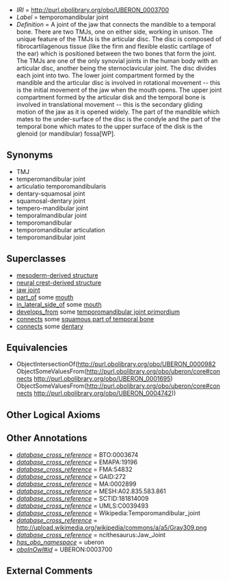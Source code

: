  * *IRI* = http://purl.obolibrary.org/obo/UBERON_0003700
 * *Label* = temporomandibular joint
 * *Definition* = A joint of the jaw that connects the mandible to a temporal bone. There are two TMJs, one on either side, working in unison. The unique feature of the TMJs is the articular disc. The disc is composed of fibrocartilagenous tissue (like the firm and flexible elastic cartilage of the ear) which is positioned between the two bones that form the joint. The TMJs are one of the only synovial joints in the human body with an articular disc, another being the sternoclavicular joint. The disc divides each joint into two. The lower joint compartment formed by the mandible and the articular disc is involved in rotational movement -- this is the initial movement of the jaw when the mouth opens. The upper joint compartment formed by the articular disk and the temporal bone is involved in translational movement -- this is the secondary gliding motion of the jaw as it is opened widely. The part of the mandible which mates to the under-surface of the disc is the condyle and the part of the temporal bone which mates to the upper surface of the disk is the glenoid (or mandibular) fossa[WP].

## Synonyms

 * TMJ
 * temperomandibular joint
 * articulatio temporomandibularis
 * dentary-squamosal joint
 * squamosal-dentary joint
 * tempero-mandibular joint
 * temporalmandibular joint
 * temporomandibular
 * temporomandibular articulation
 * temporomandibular joint

## Superclasses

 * [mesoderm-derived structure](../../UBERON/20/UBERON_0004120.md)
 * [neural crest-derived structure](../../UBERON/13/UBERON_0010313.md)
 * [jaw joint](../../UBERON/71/UBERON_0011171.md)
 * [part_of](../../BFO/50/BFO_0000050.md) some [mouth](../../UBERON/65/UBERON_0000165.md)
 * [in_lateral_side_of](../../BSPO/26/BSPO_0000126.md) some [mouth](../../UBERON/65/UBERON_0000165.md)
 * [develops_from](../../RO/02/RO_0002202.md) some [temporomandibular joint primordium](../../UBERON/30/UBERON_0011130.md)
 * [connects](../../ts/core#connects.md) some [squamous part of temporal bone](../../UBERON/95/UBERON_0001695.md)
 * [connects](../../ts/core#connects.md) some [dentary](../../UBERON/42/UBERON_0004742.md)

## Equivalencies

 * ObjectIntersectionOf(<http://purl.obolibrary.org/obo/UBERON_0000982> ObjectSomeValuesFrom(<http://purl.obolibrary.org/obo/uberon/core#connects> <http://purl.obolibrary.org/obo/UBERON_0001695>) ObjectSomeValuesFrom(<http://purl.obolibrary.org/obo/uberon/core#connects> <http://purl.obolibrary.org/obo/UBERON_0004742>))

## Other Logical Axioms


## Other Annotations

 * *[database_cross_reference](../../ef/oboInOwl#hasDbXref.md)* = BTO:0003674
 * *[database_cross_reference](../../ef/oboInOwl#hasDbXref.md)* = EMAPA:19196
 * *[database_cross_reference](../../ef/oboInOwl#hasDbXref.md)* = FMA:54832
 * *[database_cross_reference](../../ef/oboInOwl#hasDbXref.md)* = GAID:272
 * *[database_cross_reference](../../ef/oboInOwl#hasDbXref.md)* = MA:0002899
 * *[database_cross_reference](../../ef/oboInOwl#hasDbXref.md)* = MESH:A02.835.583.861
 * *[database_cross_reference](../../ef/oboInOwl#hasDbXref.md)* = SCTID:181814009
 * *[database_cross_reference](../../ef/oboInOwl#hasDbXref.md)* = UMLS:C0039493
 * *[database_cross_reference](../../ef/oboInOwl#hasDbXref.md)* = Wikipedia:Temporomandibular_joint
 * *[database_cross_reference](../../ef/oboInOwl#hasDbXref.md)* = http://upload.wikimedia.org/wikipedia/commons/a/a5/Gray309.png
 * *[database_cross_reference](../../ef/oboInOwl#hasDbXref.md)* = ncithesaurus:Jaw_Joint
 * *[has_obo_namespace](../../ce/oboInOwl#hasOBONamespace.md)* = uberon
 * *[oboInOwl#id](../../id/oboInOwl#id.md)* = UBERON:0003700

## External Comments

